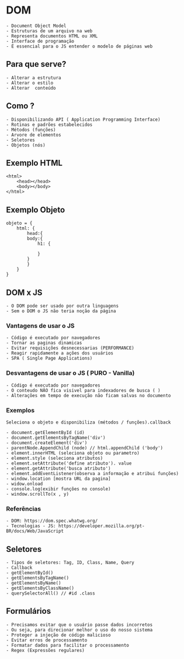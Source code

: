 # DOM

    - Document Object Model
    - Estruturas de um arquivo na web
    - Representa documentos HTML ou XML
    - Interface de programação
    - É essencial para o JS entender o modelo de páginas web

## Para que serve?

    - Alterar a estrutura
    - Alterar o estilo
    - Alterar  conteúdo

## Como ?

    - Disponibilizando API ( Application Programming Interface)
    - Rotinas e padrões estabelecidos
    - Métodos (funções)
    - Arvore de elementos
    - Seletores
    - Objetos (nós)

## Exemplo HTML

    <html>
        <head></head>
        <body></body>
    </html>

## Exemplo Objeto

    objeto = {
        html: {
            head:{
            body:{
                h1: {

                }
            }
            }
        }
    }

## DOM x JS

    - O DOM pode ser usado por outra linguagens
    - Sem o DOM o JS não teria noção da página

### Vantagens de usar o JS

    - Código é executado por navegadores
    - Tornar as paginas dinamicas
    - Evitar requisições desnecessarias (PERFORMANCE)
    - Reagir rapidamente a ações dos usuários
    - SPA ( Single Page Applications)

### Desvantagens de usar o JS ( PURO - Vanilla)

    - Código é executado por navegadores
    - O conteudo NÂO fica visivel para indexadores de busca ( )
    - Alterações em tempo de execução não ficam salvas no documento

### Exemplos 
    Seleciona o objeto e disponibiliza (métodos / funções).callback

    - document.getElementById (id)
    - document.getElementsByTagName('div')
    - document.createElement('div')
    - parentNode.AppendChild (node) // html.appendChild ('body')
    - element.innerHTML (seleciona objeto ou parametro)
    - element.style (seleciona atributos)
    - element.setAttribute('define atributo'). value
    - element.getAttribute('busca atributo')
    - element.addEventListener(observa a informação e atribui funções)
    - window.location [mostra URL da pagina]
    - widow.onload 
    - console.log(exibir funções no console)
    - window.scrollTo(x , y)

### Referências

    - DOM: https://dom.spec.whatwg.org/
    - Tecnologias - JS: https://developer.mozilla.org/pt-BR/docs/Web/JavaScript


## Seletores
    - Tipos de seletores: Tag, ID, Class, Name, Query
    - Callback
    - getElementById()
    - getElementsByTagName()
    - getElementsByName()
    - getElementsByClassName()
    - querySelectorAll() // #id .class

## Formulários
    - Precisamos evitar que o usuário passe dados incorretos
    - Ou seja, para direcionar melhor o uso do nosso sistema
    - Proteger a injeção de código malicioso
    - Evitar erros de processamento
    - Formatar dados para facilitar o processamento
    - Regex (Expressões regulares)

